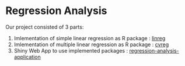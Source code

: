 # Regression Analysis

Our project consisted of 3 parts:

1. Imlementation of simple linear regression as R package : [linreg](https:github.com/verinak/linreg)
2. Imlementation of multiple linear regression as R package : [cvreg](https:github.com/verinak/cvreg)
3. Shiny Web App to use implemented packages : [regression-analysis-application](https:github.com/verinak/regression-analysis-application)